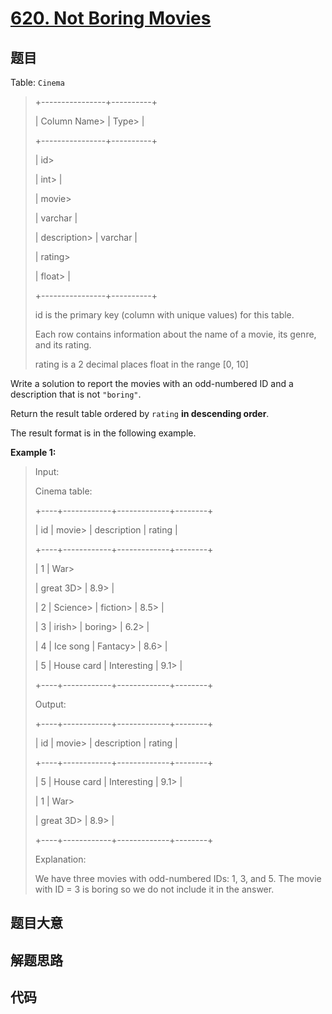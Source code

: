 # [620. Not Boring Movies](https://leetcode.com/problems/not-boring-movies/)

## 题目

Table: `Cinema`

> 
> 
> 
> 
> 
> +----------------+----------+
> 
> | Column Name> 
> | Type> 
>  |
> 
> +----------------+----------+
> 
> | id> 
> > 
> > 
>  | int> 
>   |
> 
> | movie> 
> > 
>   | varchar  |
> 
> | description> 
> | varchar  |
> 
> | rating> 
> > 
>  | float> 
> |
> 
> +----------------+----------+
> 
> id is the primary key (column with unique values) for this table.
> 
> Each row contains information about the name of a movie, its genre, and its rating.
> 
> rating is a 2 decimal places float in the range [0, 10]
> 
> 



Write a solution to report the movies with an odd-numbered ID and a
description that is not `"boring"`.

Return the result table ordered by `rating` **in descending order**.

The result format is in the following example.



**Example 1:**

> Input: 
> 
> Cinema table:
> 
> +----+------------+-------------+--------+
> 
> | id | movie> 
>   | description | rating |
> 
> +----+------------+-------------+--------+
> 
> | 1  | War> 
> > 
> | great 3D> 
> | 8.9> 
> |
> 
> | 2  | Science> 
> | fiction> 
>  | 8.5> 
> |
> 
> | 3  | irish> 
>   | boring> 
>   | 6.2> 
> |
> 
> | 4  | Ice song   | Fantacy> 
>  | 8.6> 
> |
> 
> | 5  | House card | Interesting | 9.1> 
> |
> 
> +----+------------+-------------+--------+
> 
> Output: 
> 
> +----+------------+-------------+--------+
> 
> | id | movie> 
>   | description | rating |
> 
> +----+------------+-------------+--------+
> 
> | 5  | House card | Interesting | 9.1> 
> |
> 
> | 1  | War> 
> > 
> | great 3D> 
> | 8.9> 
> |
> 
> +----+------------+-------------+--------+
> 
> Explanation: 
> 
> We have three movies with odd-numbered IDs: 1, 3, and 5. The movie with ID = 3 is boring so we do not include it in the answer.
> 
> 


## 题目大意

## 解题思路

## 代码

```javascript

```


